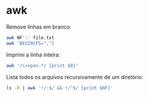 # awk

Remove linhas em branco:

```bash
awk NF':' file.txt
awk 'BEGIN{FS=","}
```
Imprimi a linha inteira:

```bash
awk '/\<span.*/ {print $0}'
```

Lista todos os arquivos recursivamente de um diretório:

```bash
ls -R | awk '!/:$/ && !/^$/ {print $NF}'
```
